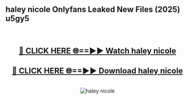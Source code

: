 <h2>haley nicole Onlyfans Leaked New Files (2025) u5gy5</h2>
<br>
<div align="center">
<h2><a href="https://mediafiles.top/haley_nicole&ref=git" rel="nofollow">🔴 CLICK HERE 🌐==►► Watch haley nicole</a></h2>
<h2><a href="https://mediafiles.top/haley_nicole&ref=git" rel="nofollow">🔴 CLICK HERE 🌐==►► Download haley nicole</a></h2>
<br>
<a href="https://mediafiles.top/haley_nicole&ref=git" rel="nofollow" data-target="animated-image.originalLink"><img src="https://i.ibb.co.com/xMMVF88/686577567.gif" alt="haley nicole" style="max-width: 100%; display: inline-block;" data-target="animated-image.originalImage"></a>
</div>
<br>
<br>